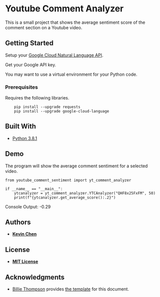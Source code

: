 # Youtube Comment Analyzer

This is a small project that shows the average sentiment score of the comment section on a Youtube video.

## Getting Started

Setup your [Google Cloud Natural Language API](https://cloud.google.com/natural-language/docs/quickstart-client-libraries).

Get your Google API key.

You may want to use a virtual environment for your Python code.

### Prerequisites

Requires the following libraries.

```
    pip install --upgrade requests
    pip install --upgrade google-cloud-language
```

## Built With

* [Python 3.8.1](https://www.python.org/downloads/release/python-381/)

## Demo

The program will show the average comment sentiment for a selected video.

```
from youtube_comment_sentiment import yt_comment_analyzer

if __name__ == "__main__":
    ytcanalyzer = yt_comment_analyzer.YTCAnalyzer("QHF8x25FxFM", 50)
    print(f"{ytcanalyzer.get_average_score():.2}")
```

Console Output: -0.29

## Authors

* **[Kevin Chen](https://github.com/kkchen-dev)**

## License

* **[MIT License](../LICENSE)**

## Acknowledgments

* [Billie Thompson](https://gist.github.com/PurpleBooth) provides [the template]((https://gist.github.com/PurpleBooth/109311bb0361f32d87a2)) for this document.